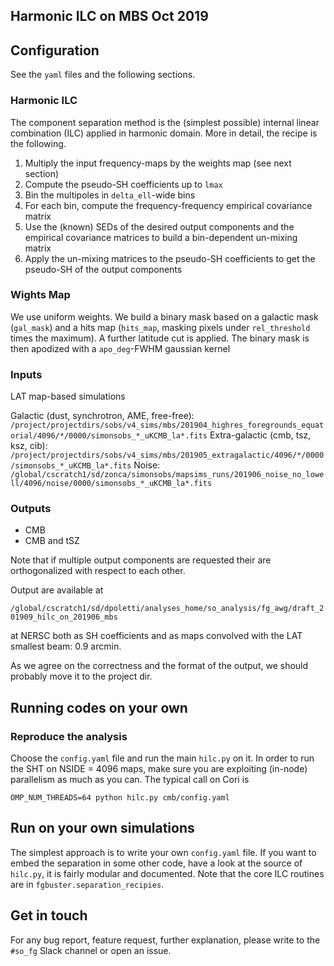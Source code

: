 Harmonic ILC on MBS Oct 2019
-----------------------------

## Configuration

See the `yaml` files and the following sections.

### Harmonic ILC

The component separation method is the (simplest possible) internal linear
combination (ILC) applied in harmonic domain. More in detail, the recipe is the
following.

1. Multiply the input frequency-maps by the weights map (see next section)
2. Compute the pseudo-SH coefficients up to `lmax`
3. Bin the multipoles in `delta_ell`-wide bins
4. For each bin, compute the frequency-frequency empirical covariance matrix
5. Use the (known) SEDs of the desired output components and the empirical
   covariance matrices to build a bin-dependent un-mixing matrix
6. Apply the un-mixing matrices to the pseudo-SH coefficients to get the
   pseudo-SH of the output components

### Wights Map

We use uniform weights. We build a binary mask based on a galactic mask
(`gal_mask`) and a hits map (`hits_map`,  masking pixels under
`rel_threshold` times the maximum). A further latitude cut is applied.
The binary mask is then apodized with a `apo_deg`-FWHM gaussian kernel 

### Inputs

LAT map-based simulations

Galactic (dust, synchrotron, AME, free-free): `/project/projectdirs/sobs/v4_sims/mbs/201904_highres_foregrounds_equatorial/4096/*/0000/simonsobs_*_uKCMB_la*.fits`
Extra-galactic (cmb, tsz, ksz, cib): `/project/projectdirs/sobs/v4_sims/mbs/201905_extragalactic/4096/*/0000/simonsobs_*_uKCMB_la*.fits`
Noise: `/global/cscratch1/sd/zonca/simonsobs/mapsims_runs/201906_noise_no_lowell/4096/noise/0000/simonsobs_*_uKCMB_la*.fits`

### Outputs

- CMB
- CMB and tSZ

Note that if multiple output components are requested their are orthogonalized
with respect to each other.

Output are available at

`/global/cscratch1/sd/dpoletti/analyses_home/so_analysis/fg_awg/draft_201909_hilc_on_201906_mbs`

at NERSC both as SH coefficients and as
maps convolved with the LAT smallest beam: 0.9 arcmin.

As we agree on the correctness and the format of the output, we should probably
move it to the project dir.

## Running codes on your own

### Reproduce the analysis

Choose the `config.yaml` file and run the main `hilc.py` on it. In order to run the SHT on NSIDE = 4096 maps, make sure you are exploiting (in-node) parallelism as much as you can. The typical call on Cori is 

```
OMP_NUM_THREADS=64 python hilc.py cmb/config.yaml
```

## Run on your own simulations

The simplest approach is to write your own `config.yaml` file.
If you want to embed the separation in some other code, have a look at
the source of `hilc.py`, it is fairly modular and documented. Note that the core
ILC routines are in `fgbuster.separation_recipies`.

## Get in touch

For any bug report, feature request, further explanation, please write to the `#so_fg`
Slack channel or open an issue.

